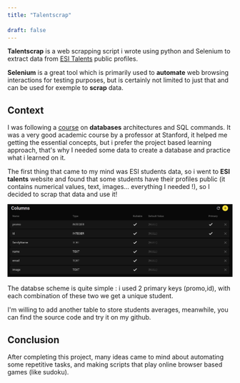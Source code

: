 ```yaml
---
title: "Talentscrap"

draft: false
---
```


**Talentscrap** is a web scrapping script i wrote using python and Selenium to extract data from [ESI Talents](https://talents.esi.dz/scolar/public_etudiant_list) public profiles.

**Selenium** is a great tool which is primarily used to **automate** web browsing interactions for testing purposes, but is certainly not limited to just that and can be used for exemple to **scrap** data.
## Context
I was following a [course](https://www.youtube.com/playlist?list=PLroEs25KGvwzmvIxYHRhoGTz9w8LeXek0) on **databases** architectures and SQL commands.
It was a very good academic course by a professor at Stanford, it helped me getting the essential concepts, but i prefer the project based learning approach, that's why I needed some data to create a database and practice what i learned on it.

The first thing that came to my mind was ESI students data, so i went to **ESI talents** website and found that some students have their profiles public (it contains numerical values, text, images... everything I needed !), so I decided to scrap that data and use it!

![databaseScheme.png](/img/talentscrap/databaseScheme.png)

The databse scheme is quite simple : i used 2 primary keys (promo,id), with each combination of these two we get a unique student.

I'm willing to add another table to store students averages, meanwhile, you can find the source code and try it on my github.

## Conclusion
After completing this project, many ideas came to mind about automating some repetitive tasks, and making scripts that play online browser based games (like sudoku).